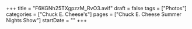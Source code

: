 +++
title = "F6KGNh25TXgpzzM_RvO3.avif"
draft = false
tags = ["Photos"]
categories = ["Chuck E. Cheese's"]
pages = ["Chuck E. Cheese Summer Nights Show"]
startDate = ""
+++
